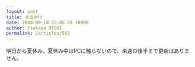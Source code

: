 ```yaml
---
layout: post
title: お出かけ
date: 2008-09-18 23:05:59 +0900
author: Tsukasa OISHI
permalink: /articles/593
---
```


明日から夏休み。夏休み中はPCに触らないので、来週の後半まで更新はありません。

